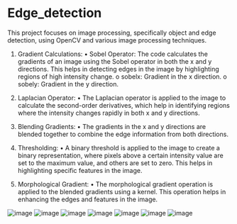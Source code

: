 # Edge_detection

This project focuses on image processing, specifically object and edge detection, using OpenCV and various image processing techniques. 
1.	Gradient Calculations:
•	Sobel Operator: The code calculates the gradients of an image using the Sobel operator in both the x and y directions. This helps in detecting edges in the image by highlighting regions of high intensity change.
o	sobelx: Gradient in the x direction.
o	sobely: Gradient in the y direction.

2.	Laplacian Operator:
•	The Laplacian operator is applied to the image to calculate the second-order derivatives, which help in identifying regions where the intensity changes rapidly in both x and y directions.

4.	Blending Gradients:
•	The gradients in the x and y directions are blended together to combine the edge information from both directions.

6.	Thresholding:
•	A binary threshold is applied to the image to create a binary representation, where pixels above a certain intensity value are set to the maximum value, and others are set to zero. This helps in highlighting specific features in the image.

7.	Morphological Gradient:
•	The morphological gradient operation is applied to the blended gradients using a kernel. This operation helps in enhancing the edges and features in the image.

![image](https://github.com/user-attachments/assets/d51b0945-66fa-4ea6-a8de-6bcb06da249d)
![image](https://github.com/user-attachments/assets/6a9df18e-8624-4ea5-afe5-498a31d96adc)
![image](https://github.com/user-attachments/assets/e2df073a-7cd3-47f9-9d24-84b622e5cdc8)
![image](https://github.com/user-attachments/assets/84830494-08aa-4e1d-af9b-3f2eb0eef5d6)
![image](https://github.com/user-attachments/assets/50345dfa-b488-49a1-aafc-179a5c37b7cc)
![image](https://github.com/user-attachments/assets/9e0e5263-c03c-4afb-8eea-47ba1607e74e)
![image](https://github.com/user-attachments/assets/269d9aee-9b21-4c4c-99fd-77a2b658d117)

